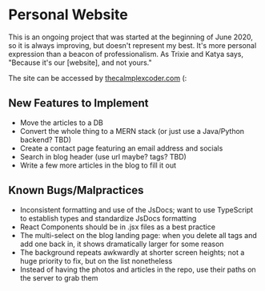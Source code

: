 # Personal Website
This is an ongoing project that was started at the beginning of June 2020, so it is always improving, but doesn't represent my best. It's more personal expression than a beacon of professionalism. As Trixie and Katya says, "Because it's our [website], and not yours."

The site can be accessed by [thecalmplexcoder.com](http://www.thecalmplexcoder.com) (:

## New Features to Implement
- Move the articles to a DB
- Convert the whole thing to a MERN stack (or just use a Java/Python backend? TBD)
- Create a contact page featuring an email address and socials
- Search in blog header (use url maybe? tags? TBD)
- Write a few more articles in the blog to fill it out

## Known Bugs/Malpractices
- Inconsistent formatting and use of the JsDocs; want to use TypeScript to establish types and standardize JsDocs formatting
- React Components should be in .jsx files as a best practice
- The multi-select on the blog landing page: when you delete all tags and add one back in, it shows dramatically larger for some reason
- The background repeats awkwardly at shorter screen heights; not a huge priority to fix, but on the list nonetheless
- Instead of having the photos and articles in the repo, use their paths on the server to grab them
